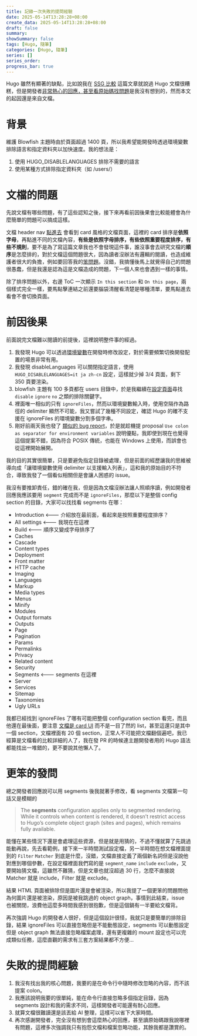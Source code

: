 ```yaml
---
title: 記錄一次失敗的提問經驗
date: 2025-05-14T13:28:28+08:00
create_data: 2025-05-14T13:28:28+08:00
draft: false
summary: 
showSummary: false
tags: [Hugo, 隨筆]
categories: [Hugo, 隨筆]
series: []
series_order: 
progress_bar: true
---
```


Hugo 雖然有顯著的缺點，比如說我在 [SSG 比較](/posts/ssg-tools-comparison) 這篇文章就說過 Hugo 文檔很糟糕，但是開發者[非常熱心的回應，甚至看原始碼找問題](https://github.com/gohugoio/hugo/issues/13711#issuecomment-2878704165)是我沒有想到的，然而本文的起因還是來自文檔。

# 背景

維護 Blowfish 主題時由於頁面超過 1400 頁，所以我希望能開發時透過環境變數排除語言和指定資料夾以加快速度。我的想法是：

1. 使用 HUGO_DISABLELANGUAGES 排除不需要的語言
2. 使用某種方式排除指定資料夾（如 /users/）

# 文檔的問題

先說文檔有哪些問題，有了這些認知之後，接下來再看前因後果會比較能體會為什麼簡單的問題可以搞成這樣。

文檔 header nav [點進去](https://gohugo.io/documentation/) 會看到 card 風格的文檔頁面，這裡的 card 排序是**依照字母**，再點進不同的文檔內容，**有些是依照字母排序，有些依照重要程度排序，有些不規則**，要不是為了寫這篇文章我也不會發現這件事，誰沒事會去研究文檔的**順序**是怎麼排的，對於文檔這個問題很大，因為讀者沒辦法有邏輯的閱讀，也造成維護者很大的負擔，例如要回答我的[笨問題](https://github.com/gohugoio/hugo/issues/13711)。沒錯，我搞懂後馬上就覺得自己的問題很愚蠢，但是我還是認為這是文檔造成的問題，下一個人來也會遇到一樣的事情。

除了排序問題以外，右邊 ToC 一次顯示 `In this section` 和 `On this page`，兩個樣式完全一樣，要馬點擊連結之前還要腦袋清醒看清楚是哪種清單，要馬點進去看會不會切換頁面。

# 前因後果

前面說完文檔難以閱讀的前提後，這裡說明整件事的經過。

1. 我發現 Hugo 可以透過[環境變數](https://gohugo.io/configuration/introduction/#environment-variables)在開發時修改設定，對於需要頻繁切換開發配置的場景非常有用。
2. 我發現 disableLanguages 可以關閉指定語言，使用 `HUGO_DISABLELANGUAGES=it ja zh-cn` 設定，這樣就少掉 3/4 頁面，剩下 350 頁要渲染。
3. blowfish 主題有 100 多頁都在 users 目錄中，於是我繼續在[設定頁面](https://gohugo.io/configuration/all/)尋找 `disable` `ignore` `no` 之類的排除關鍵字。
4. 裡面唯一相似的只有 `ignoreFiles`，然而以環境變數輸入時，使用空隔作為路徑的 delimiter 顯然不可能，我又嘗試了幾種不同設定，確認 Hugo 的確不支援在 ignoreFiles 的環境變數分割多個字串。
5. 剛好前兩天我也發了 [類似的 bug report](https://github.com/gohugoio/hugo/issues/13707)，於是就趁機提 proposal `Use colon as separator for environment variables` 說明優點，我即使到現在也覺得這個提案不錯，因為符合 POSIX 傳統，也能在 Windows 上使用，而誤會也從這裡開始展開。

我的目的其實很簡單，只是要避免指定目錄被處理，但是前面的經歷讓我的思維被導向成「讓環境變數使用 delimiter 以支援輸入列表」，這和我的原始目的不符合，導致我發了一個看似相關但是會讓人困惑的 issue。

我沒有要推卸責任，錯的確在我，但是因為文檔沒辦法讓人照順序讀，例如開發者回應我應該要用 `segment` 完成而不是 `ignoreFiles`，那麼以下是整個 config section 的目錄，大家可以找找看 segments 在哪：

- Introduction  <--- 介紹放在最前面，看起來是按照重要程度排序？
- All settings  <--- 我現在在這裡
- Build <--- 順序又變成字母排序了
- Caches
- Cascade
- Content types
- Deployment
- Front matter
- HTTP cache
- Imaging
- Languages
- Markup
- Media types
- Menus
- Minify
- Modules
- Output formats
- Outputs
- Page
- Pagination
- Params
- Permalinks
- Privacy
- Related content
- Security
- Segments  <--- segments 在這裡
- Server
- Services
- Sitemap
- Taxonomies
- Ugly URLs

我都已經找到 ignoreFiles 了哪有可能把整個 configuration section 看完，而且他還在最後面，要注意 [文檔是 card UI](https://gohugo.io/configuration/) 而不是一目了然的 list，甚至這還只是其中一個 section，文檔裡面有 20 個 section，正常人不可能把文檔翻個遍吧，我已經算是文檔看的比較詳細的人了，我在發 PR 的時候連主題開發者用的 Hugo 語法都能找出一堆錯的，更不要說其他懶人了。

# 更笨的發問

總之開發者回應說可以用 segments 後我就著手修改，看 segments 文檔第一句話又是模糊的

> The **segments** configuration applies only to segmented rendering. While it controls when content is rendered, it doesn’t restrict access to Hugo’s complete object graph (sites and pages), which remains fully available.

能懂在某些情況下還是會處理這些資源，但是就是用猜的，不過不懂就算了先跳過能動再說，先去看範例，接下來一半時間測試設定檔，另一半時間在想文檔裡面提到的 `Filter` `Matcher` 到底是什麼，沒錯，文檔直接定義了兩個新名詞但是沒說他對應到哪個參數，在設定檔裡面我們寫的是 `segment_name` `include` `exclude`，又要開始猜文檔，這雖然不難猜，但是文章也就沒超過 30 行，怎麼不直接說 Matcher 就是 include，Filter 就是 exclude。

結果 HTML 頁面被排除但是圖片還是會被渲染，所以我提了一個更笨的問題問他為何圖片還是被渲染，原因是被我跳過的 object graph，事情到此結束，issue 也被關閉，浪費他這麼多時間我感到很抱歉，但是這個鍋有一半要給文檔背。

再次強調 Hugo 的開發者人很好，但是這個設計很怪，我就只是要簡單的排除目錄，結果 ignoreFiles 可以直接忽略但是不能動態設定，segments 可以動態設定但是 object graph 無法直接忽略檔案處理，還有更複雜的 mount 設定也可以完成類似任務，這麼直觀的需求有三套方案結果都不方便...

# 失敗的提問經驗

1. 我沒有找出我的核心問題，我要的是在命令行中隨時修改忽略的內容，而不該提案 colon。
2. 我應該說明我要的很單純，能在命令行直接忽略多個指定目錄，因為 segments 設計和我的需求不同，這樣開發者可能還有耐心回應。
3. 就算文檔很難讀還是該丟給 AI 整理，這樣可以省下大家時間。
4. 再次感謝開發者，完全沒有想到會這麼熱心的回應，甚至讀原始碼跟我說哪裡有問題，這裡多次強調我只有抱怨文檔和檔案忽略功能，其餘我都是讚賞的。
